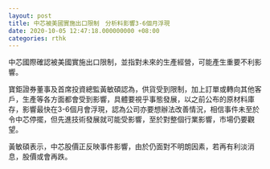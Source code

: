 ```yaml
---
layout: post
title: 中芯被美國實施出口限制　分析料影響3-6個月浮現
date: 2020-10-05 12:47:18.000000000 +08:00
categories: rthk
---
```


中芯國際確認被美國實施出口限制，並指對未來的生產經營，可能產生重要不利影響。

寶鉅證券董事及首席投資總監黃敏碩認為，供貨受到限制，加上訂單或轉向其他客戶，生產等各方面都會受到影響，具體要視乎事態發展，以之前公布的原材料庫存，影響最快在3-6個月會浮現，認為公司亦要想辦法改善情況，相信事件未至於令中芯停擺，但先進技術發展就可能受影響，至於對整個行業影響，市場仍要觀望。

黃敏碩表示，中芯股價正反映事件影響，由於仍面對不明朗因素，若再有利淡消息，股價或會再跌。
